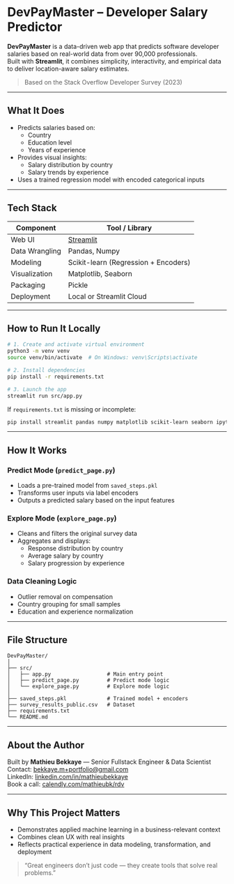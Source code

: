 # DevPayMaster – Developer Salary Predictor

**DevPayMaster** is a data-driven web app that predicts software developer salaries based on real-world data from over 90,000 professionals.  
Built with **Streamlit**, it combines simplicity, interactivity, and empirical data to deliver location-aware salary estimates.

> Based on the Stack Overflow Developer Survey (2023)

---

## What It Does

- Predicts salaries based on:
  - Country
  - Education level
  - Years of experience
- Provides visual insights:
  - Salary distribution by country
  - Salary trends by experience
- Uses a trained regression model with encoded categorical inputs

---

## Tech Stack

| Component         | Tool / Library                                      |
|------------------|-----------------------------------------------------|
| Web UI            | [Streamlit](https://streamlit.io/)                  |
| Data Wrangling    | Pandas, Numpy                                       |
| Modeling          | Scikit-learn (Regression + Encoders)                |
| Visualization     | Matplotlib, Seaborn                                 |
| Packaging         | Pickle                                              |
| Deployment        | Local or Streamlit Cloud                            |

---

## How to Run It Locally

```bash
# 1. Create and activate virtual environment
python3 -m venv venv
source venv/bin/activate  # On Windows: venv\Scripts\activate

# 2. Install dependencies
pip install -r requirements.txt

# 3. Launch the app
streamlit run src/app.py
```

If `requirements.txt` is missing or incomplete:

```bash
pip install streamlit pandas numpy matplotlib scikit-learn seaborn ipython ipykernel
```

---

## How It Works

### Predict Mode (`predict_page.py`)
- Loads a pre-trained model from `saved_steps.pkl`
- Transforms user inputs via label encoders
- Outputs a predicted salary based on the input features

### Explore Mode (`explore_page.py`)
- Cleans and filters the original survey data
- Aggregates and displays:
  - Response distribution by country
  - Average salary by country
  - Salary progression by experience

### Data Cleaning Logic
- Outlier removal on compensation
- Country grouping for small samples
- Education and experience normalization

---

## File Structure

```
DevPayMaster/
│
├── src/
│   ├── app.py                  # Main entry point
│   ├── predict_page.py         # Predict mode logic
│   └── explore_page.py         # Explore mode logic
│
├── saved_steps.pkl             # Trained model + encoders
├── survey_results_public.csv   # Dataset
├── requirements.txt
└── README.md
```

---

## About the Author

Built by **Mathieu Bekkaye** — Senior Fullstack Engineer & Data Scientist  
Contact: [bekkaye.m+portfolio@gmail.com](mailto:bekkaye.m+portfolio@gmail.com)  
LinkedIn: [linkedin.com/in/mathieubekkaye](https://linkedin.com/in/mathieubekkaye)  
Book a call: [calendly.com/mathieubk/rdv](https://calendly.com/mathieubk/rdv)

---

## Why This Project Matters

- Demonstrates applied machine learning in a business-relevant context
- Combines clean UX with real insights
- Reflects practical experience in data modeling, transformation, and deployment

> “Great engineers don’t just code — they create tools that solve real problems.”
